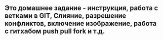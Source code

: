 ## Это домашнее задание - инструкция, работа с ветками в GIT, Слияние, разрешение конфликтов, включение изображение, работа с гитхабом push pull fork и т.д.
